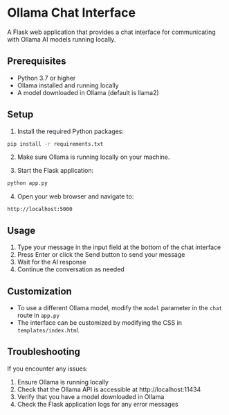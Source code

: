 # Ollama Chat Interface

A Flask web application that provides a chat interface for communicating with Ollama AI models running locally.

## Prerequisites

- Python 3.7 or higher
- Ollama installed and running locally
- A model downloaded in Ollama (default is llama2)

## Setup

1. Install the required Python packages:
```bash
pip install -r requirements.txt
```

2. Make sure Ollama is running locally on your machine.

3. Start the Flask application:
```bash
python app.py
```

4. Open your web browser and navigate to:
```
http://localhost:5000
```

## Usage

1. Type your message in the input field at the bottom of the chat interface
2. Press Enter or click the Send button to send your message
3. Wait for the AI response
4. Continue the conversation as needed

## Customization

- To use a different Ollama model, modify the `model` parameter in the `chat` route in `app.py`
- The interface can be customized by modifying the CSS in `templates/index.html`

## Troubleshooting

If you encounter any issues:
1. Ensure Ollama is running locally
2. Check that the Ollama API is accessible at http://localhost:11434
3. Verify that you have a model downloaded in Ollama
4. Check the Flask application logs for any error messages 
